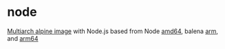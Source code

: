 # node

[Multiarch alpine image](https://hub.docker.com/r/treehouses/node) with Node.js based from Node [amd64](https://hub.docker.com/r/amd64/node), balena [arm](https://hub.docker.com/r/balenalib/raspberry-pi-alpine-node), and [arm64](https://hub.docker.com/r/balenalib/raspberrypi4-64-node)
